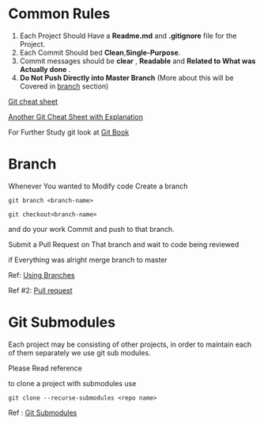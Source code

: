 # Common Rules

1. Each Project Should Have a **Readme.md** and **.gitignore** file for the Project.
2. Each Commit Should bed **Clean**,**Single-Purpose**. 
3. Commit messages should be **clear** , **Readable** and **Related to What was Actually done** .
4. **Do Not Push Directly into Master Branch** (More about this will be Covered in [branch](#Branch) section)



[Git cheat sheet](https://education.github.com/git-cheat-sheet-education.pdf)

[Another Git Cheat Sheet with Explanation](https://www.jrebel.com/blog/git-cheat-sheet)

For Further Study git look at [Git Book](https://git-scm.com/book/en/v2/Getting-Started-About-Version-Control)

# Branch



Whenever You wanted to Modify code Create a branch

`git branch <branch-name>`

`git checkout<branch-name> `

and do your work Commit and push to that branch.



Submit a Pull Request on That branch and wait to code being reviewed 

if Everything was alright merge branch to master 



Ref: [Using Branches](https://www.atlassian.com/git/tutorials/using-branches)

Ref #2: [Pull request](https://www.atlassian.com/git/tutorials/making-a-pull-request)



# Git Submodules

Each project may be consisting of other projects, in order to maintain each of them separately we use git sub modules.

Please Read reference 

to clone a project with submodules use
>
	git clone --recurse-submodules <repo name>

Ref : [Git Submodules](https://git-scm.com/book/en/v2/Git-Tools-Submodules)
